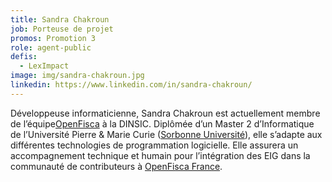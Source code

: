 ```yaml
---
title: Sandra Chakroun
job: Porteuse de projet
promos: Promotion 3
role: agent-public
defis:
  - LexImpact
image: img/sandra-chakroun.jpg
linkedin: https://www.linkedin.com/in/sandra-chakroun/
---
```

Développeuse informaticienne, Sandra Chakroun est actuellement membre de l’équipe[OpenFisca](https://openfisca.org/fr/) à la DINSIC. Diplômée d’un Master 2 d’Informatique de l’Université Pierre & Marie Curie ([Sorbonne Université](https://www.sorbonne-universite.fr/)), elle s’adapte aux différentes technologies de programmation logicielle. Elle assurera un accompagnement technique et humain pour l’intégration des EIG dans la communauté de contributeurs à [OpenFisca France](https://github.com/openfisca/openfisca-france/graphs/contributors).